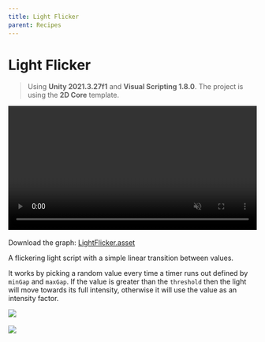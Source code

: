 ```yaml
---
title: Light Flicker
parent: Recipes
---
```


# Light Flicker

> Using **Unity 2021.3.27f1** and **Visual Scripting 1.8.0**. The project is using the **2D Core** template.

<video autoplay loop muted playsinline controls style="width: 100%;">
	<source src="./demo.mp4" type="video/mp4">
</video>

Download the graph: [LightFlicker.asset](./LightFlicker.asset)

A flickering light script with a simple linear transition between values. 

It works by picking a random value every time a timer runs out defined by `minGap` and `maxGap`. If the value is greater than the `threshold` then the light will move towards its full intensity, otherwise it will use the value as an intensity factor.

<img src="./variables-1x.webp" srcset="./variables-1x.webp 1x, ./variables-2x.webp 2x">

[<img src="./graph-1x.webp" srcset="./graph-1x.webp 1x, ./graph-2x.webp 2x">](./graph-2x.webp)